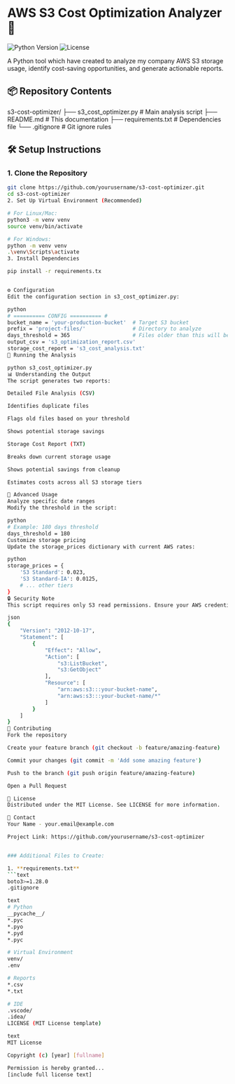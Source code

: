 # AWS S3 Cost Optimization Analyzer 🚀

![Python Version](https://img.shields.io/badge/python-3.6%2B-blue)
![License](https://img.shields.io/badge/license-MIT-green)

A  Python tool which have created to analyze my company AWS S3 storage usage, identify cost-saving opportunities, and generate actionable reports.

## 📦 Repository Contents
s3-cost-optimizer/
├── s3_cost_optimizer.py # Main analysis script
├── README.md # This documentation
├── requirements.txt # Dependencies file
└── .gitignore # Git ignore rules


## 🛠️ Setup Instructions

### 1. Clone the Repository

```bash
git clone https://github.com/yourusername/s3-cost-optimizer.git
cd s3-cost-optimizer
2. Set Up Virtual Environment (Recommended)

# For Linux/Mac:
python3 -m venv venv
source venv/bin/activate

# For Windows:
python -m venv venv
.\venv\Scripts\activate
3. Install Dependencies

pip install -r requirements.tx


⚙️ Configuration
Edit the configuration section in s3_cost_optimizer.py:

python
# ========== CONFIG ========== #
bucket_name = 'your-production-bucket'  # Target S3 bucket
prefix = 'project-files/'               # Directory to analyze
days_threshold = 365                    # Files older than this will be flagged
output_csv = 's3_optimization_report.csv'
storage_cost_report = 's3_cost_analysis.txt'
🚀 Running the Analysis

python s3_cost_optimizer.py
📊 Understanding the Output
The script generates two reports:

Detailed File Analysis (CSV)

Identifies duplicate files

Flags old files based on your threshold

Shows potential storage savings

Storage Cost Report (TXT)

Breaks down current storage usage

Shows potential savings from cleanup

Estimates costs across all S3 storage tiers

🧰 Advanced Usage
Analyze specific date ranges
Modify the threshold in the script:

python
# Example: 180 days threshold
days_threshold = 180
Customize storage pricing
Update the storage_prices dictionary with current AWS rates:

python
storage_prices = {
    'S3 Standard': 0.023,
    'S3 Standard-IA': 0.0125,
    # ... other tiers
}
🔒 Security Note
This script requires only S3 read permissions. Ensure your AWS credentials are configured with minimal required permissions:

json
{
    "Version": "2012-10-17",
    "Statement": [
        {
            "Effect": "Allow",
            "Action": [
                "s3:ListBucket",
                "s3:GetObject"
            ],
            "Resource": [
                "arn:aws:s3:::your-bucket-name",
                "arn:aws:s3:::your-bucket-name/*"
            ]
        }
    ]
}
🤝 Contributing
Fork the repository

Create your feature branch (git checkout -b feature/amazing-feature)

Commit your changes (git commit -m 'Add some amazing feature')

Push to the branch (git push origin feature/amazing-feature)

Open a Pull Request

📄 License
Distributed under the MIT License. See LICENSE for more information.

📧 Contact
Your Name - your.email@example.com

Project Link: https://github.com/yourusername/s3-cost-optimizer


### Additional Files to Create:

1. **requirements.txt**
```text
boto3>=1.28.0
.gitignore

text
# Python
__pycache__/
*.pyc
*.pyo
*.pyd
*.pyc

# Virtual Environment
venv/
.env

# Reports
*.csv
*.txt

# IDE
.vscode/
.idea/
LICENSE (MIT License template)

text
MIT License

Copyright (c) [year] [fullname]

Permission is hereby granted...
[include full license text]